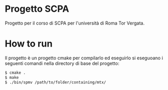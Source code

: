 # Progetto SCPA
Progetto per il corso di SCPA per l'università di Roma Tor Vergata.
# How to run
Il progetto è un progetto cmake per compilarlo ed eseguirlo si eseguoano i seguenti comandi nella directory di base del progetto:
``` bash
$ cmake .
$ make
$ ./bin/spmv /path/to/folder/containing/mtx/
```

